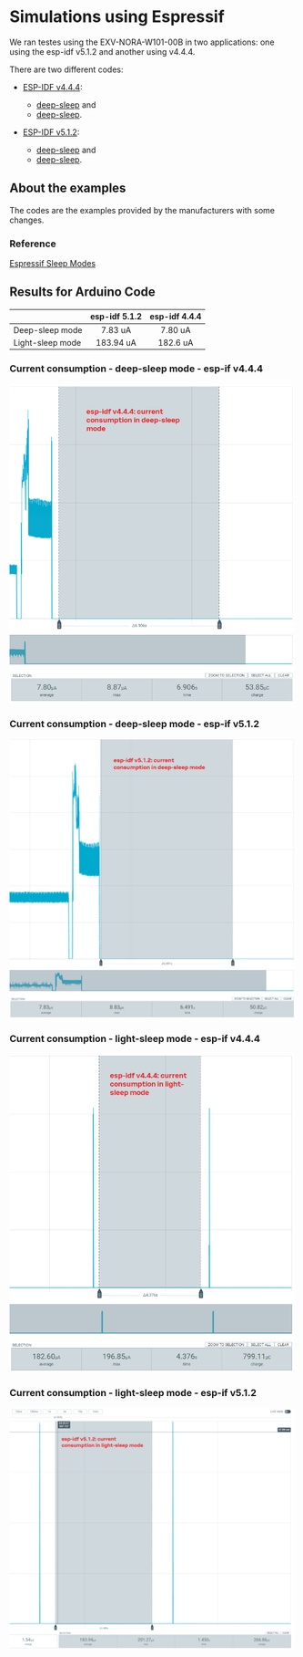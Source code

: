 # Simulations using Espressif

We ran testes using the EXV-NORA-W101-00B in two applications: one using the esp-idf v5.1.2 and another using v4.4.4.

There are two different codes:
- [ESP-IDF v4.4.4](./v4.4.4):
    - [deep-sleep](./v4.4.4/deep_sleep/) and
    - [deep-sleep](./v4.4.4/light_sleep/).

- [ESP-IDF v5.1.2](./v5.1.2):
    - [deep-sleep](./v5.1.2/deep_sleep/) and
    - [deep-sleep](./v5.1.2/light_sleep/).

## About the examples

The codes are the examples provided by the manufacturers with some changes.

### Reference
 
 [Espressif Sleep Modes](https://docs.espressif.com/projects/esp-idf/en/v5.1.2/esp32/api-reference/system/sleep_modes.html)

## Results for Arduino Code

| | esp-idf 5.1.2 | esp-idf 4.4.4|
|-------------------|:-------:|:-------:|
| Deep-sleep mode | 7.83 uA | 7.80 uA |
| Light-sleep mode | 183.94 uA | 182.6 uA |

### Current consumption - deep-sleep mode - esp-if v4.4.4

<img src="../images/Espressif/Current_deep_sleep_mode_esp_4.4.4.png" alt="Current consumption deep_sleep_mode esp-idf v4.4.4" width="500px"/>

### Current consumption - deep-sleep mode - esp-if v5.1.2

<img src="../images/Espressif/Current_deep_sleep_mode_esp_5.1.2.png" alt="Current consumption deep_sleep_mode esp-idf v5.1.2" width="500px"/>

### Current consumption - light-sleep mode - esp-if v4.4.4

<img src="../images/Espressif/Current_light_sleep_mode_esp_4.4.4.png" alt="Current consumption light_sleep_mode esp-idf v4.4.4" width="500px"/>

### Current consumption - light-sleep mode - esp-if v5.1.2
<img src="../images/Espressif/Current_light_sleep_mode_esp_5.1.2.png" alt="Current consumption light_sleep_mode esp-idf v5.1.2" width="500px"/>
